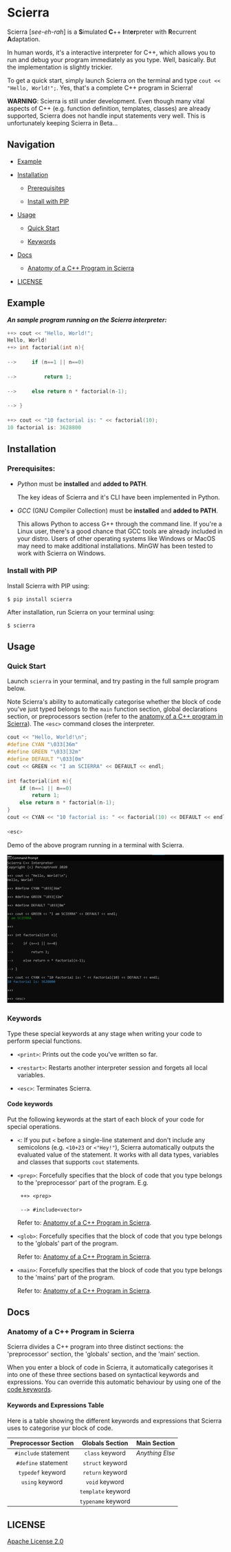 # Scierra

Scierra [_see-eh-rah_] is a **S**imulated **C**++ **I**nt**er**preter with **R**ecurrent **A**daptation.

In human words, it's a interactive interpreter for C++, which allows you to run and debug your program immediately as you type. Well, basically. But the implementation is slightly trickier.

To get a quick start, simply launch Scierra on the terminal and type `cout << "Hello, World!";`. Yes, that's a complete C++ program in Scierra!

**WARNING**: Scierra is still under development. Even though many vital aspects of C++ (e.g. function definition, templates, classes) are already supported, Scierra does not handle input statements very well. This is unfortunately keeping Scierra in Beta...

## Navigation

* [Example](#Example)

* [Installation](#Installation)

   * [Prerequisites](#Prerequisites)

   * [Install with PIP](#Install-with-PIP)

* [Usage](#Usage)

   * [Quick Start](#Quick-Start)
   
   * [Keywords](#Keywords)

* [Docs](#Docs)

   * [Anatomy of a C++ Program in Scierra](#Anatomy-of-a-C-Program-in-Scierra)

* [LICENSE](#LICENSE)

## Example

***An sample program running on the Scierra interpreter:***

```cpp
++> cout << "Hello, World!";
Hello, World!
++> int factorial(int n){

-->     if (n==1 || n==0)

-->         return 1;

-->     else return n * factorial(n-1);

--> }

++> cout << "10 factorial is: " << factorial(10);
10 factorial is: 3628800
```

## Installation

### Prerequisites:

* _Python_ must be **installed** and **added to PATH**.
   
   The key ideas of Scierra and it's CLI have been implemented in Python.

* _GCC_ (GNU Compiler Collection) must be **installed** and **added to PATH**.
   
   This allows Python to access G++ through the command line. If you're a Linux user, there's a good chance that GCC tools are already included in your distro. Users of other operating systems like Windows or MacOS may need to make additional installations. MinGW has been tested to work with Scierra on Windows.

### Install with PIP

Install Scierra with PIP using:

    $ pip install scierra
  
After installation, run Scierra on your terminal using:

    $ scierra

## Usage

### Quick Start

Launch `scierra` in your terminal, and try pasting in the full sample program below.

Note Scierra's ability to automatically categorise whether the block of code you've just typed belongs to the `main` function section, global declarations section, or preprocessors section (refer to the [anatomy of a C++ program in Scierra](#Anatomy-of-a-C-Program-in-Scierra)). The `<esc>` command closes the interpreter.

```cpp
cout << "Hello, World!\n";
#define CYAN "\033[36m"
#define GREEN "\033[32m"
#define DEFAULT "\033[0m"
cout << GREEN << "I am SCIERRA" << DEFAULT << endl;

int factorial(int n){
    if (n==1 || n==0)
        return 1;
    else return n * factorial(n-1);
}
cout << CYAN << "10 factorial is: " << factorial(10) << DEFAULT << endl;

<esc>
```

Demo of the above program running in a terminal with Scierra.

![Basic Scierra Demo](static/basic_demo.png "Scierra Basic Demo")

### Keywords

Type these special keywords at any stage when writing your code to perform special functions.

* `<print>`: Prints out the code you've written so far.

* `<restart>`: Restarts another interpreter session and forgets all local variables.

* `<esc>`: Terminates Scierra.

#### Code keywords

Put the following keywords at the start of each block of your code for special operations.

* `<`: If you put `<` before a single-line statement and don't include any semicolons (e.g. `<10+23` or `<"Hey!"`), Scierra automatically outputs the evaluated value of the statement. It works with all data types, variables and classes that supports `cout` statements.
   
* `<prep>`: Forcefully specifies that the block of code that you type belongs to the 'preprocessor' part of the program. E.g.
   
       ++> <prep>

       --> #include<vector>
      
   Refer to: [Anatomy of a C++ Program in Scierra](#Anatomy-of-a-C-Program-in-Scierra).
   
* `<glob>`: Forcefully specifies that the block of code that you type belongs to the 'globals' part of the program.
      
   Refer to: [Anatomy of a C++ Program in Scierra](#Anatomy-of-a-C-Program-in-Scierra).
   
* `<main>`: Forcefully specifies that the block of code that you type belongs to the 'mains' part of the program.
   
   Refer to: [Anatomy of a C++ Program in Scierra](#Anatomy-of-a-C-Program-in-Scierra).

## Docs

### Anatomy of a C++ Program in Scierra

Scierra divides a C++ program into three distinct sections: the 'preprocessor' section, the 'globals' section, and the 'main' section. 

When you enter a block of code in Scierra, it automatically categorises it into one of these three sections based on syntactical keywords and expressions. You can override this automatic behaviour by using one of the [code keywords](#Code-Keywords).

#### Keywords and Expressions Table

Here is a table showing the different keywords and expressions that Scierra uses to categorise yur block of code.

| Preprocessor Section | Globals Section | Main Section |
| :---: | :---: | :---: |
| `#include` statement | `class` keyword | _Anything Else_ |
| `#define` statement | `struct` keyword |  |
| `typedef` keyword | `return` keyword |  |
| `using` keyword | `void` keyword |  |
|  | `template` keyword |  |
|  | `typename` keyword |  |

## LICENSE
[Apache License 2.0](LICENSE)
